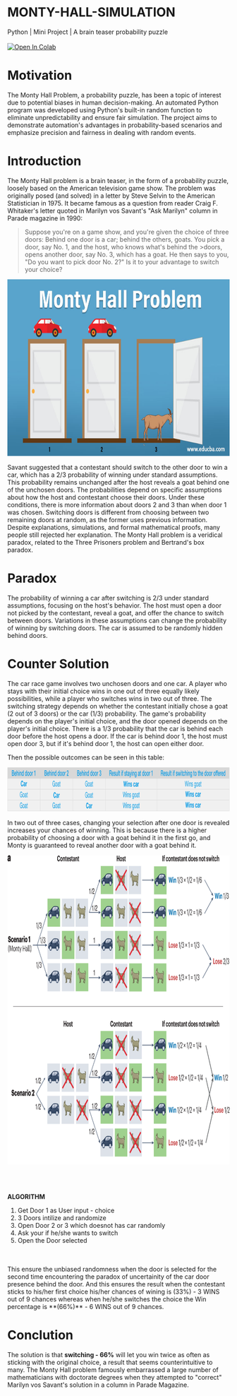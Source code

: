 # MONTY-HALL-SIMULATION
Python  |  Mini Project  |  A brain teaser probability puzzle
<br><br>
[![Open In Colab](https://colab.research.google.com/assets/colab-badge.svg)](https://colab.research.google.com/github/A-Chandini-Devi/MONTY-HALL-SIMULATION/blob/main/MONTY_HALL.ipynb)


# Motivation
The Monty Hall Problem, a probability puzzle, has been a topic of interest due to potential biases in human decision-making. An automated Python program was developed using Python's built-in random function to eliminate unpredictability and ensure fair simulation. The project aims to demonstrate automation's advantages in probability-based scenarios and emphasize precision and fairness in dealing with random events.

# Introduction
The Monty Hall problem is a brain teaser, in the form of a probability puzzle, loosely based on the American television game show. The problem was originally posed (and solved) in a letter by Steve Selvin to the American Statistician in 1975. It became famous as a question from reader Craig F. Whitaker's letter quoted in Marilyn vos Savant's "Ask Marilyn" column in Parade magazine in 1990:

>Suppose you're on a game show, and you're given the choice of three doors: Behind one door is a car; behind the others, goats. You pick a door, say No. 1, and the host, who knows what's behind the >doors, opens another door, say No. 3, which has a goat. He then says to you, "Do you want to pick door No. 2?" Is it to your advantage to switch your choice?

<p align="center">
  <img src="https://github.com/A-Chandini-Devi/MONTY-HALL-SIMULATION/blob/main/Monty-Hall-Problem-1.jpg" alt="3 Doors with 1 car and 2 goats" width="600" height="400">
</p>

 
Savant suggested that a contestant should switch to the other door to win a car, which has a 2/3 probability of winning under standard assumptions. This probability remains unchanged after the host reveals a goat behind one of the unchosen doors. The probabilities depend on specific assumptions about how the host and contestant choose their doors. Under these conditions, there is more information about doors 2 and 3 than when door 1 was chosen. Switching doors is different from choosing between two remaining doors at random, as the former uses previous information. Despite explanations, simulations, and formal mathematical proofs, many people still rejected her explanation. The Monty Hall problem is a veridical paradox, related to the Three Prisoners problem and Bertrand's box paradox.


# Paradox
The probability of winning a car after switching is 2/3 under standard assumptions, focusing on the host's behavior. The host must open a door not picked by the contestant, reveal a goat, and offer the chance to switch between doors. Variations in these assumptions can change the probability of winning by switching doors. The car is assumed to be randomly hidden behind doors.

# Counter Solution
The car race game involves two unchosen doors and one car. A player who stays with their initial choice wins in one out of three equally likely possibilities, while a player who switches wins in two out of three. The switching strategy depends on whether the contestant initially chose a goat (2 out of 3 doors) or the car (1/3) probability. The game's probability depends on the player's initial choice, and the door opened depends on the player's initial choice. There is a 1/3 probability that the car is behind each door before the host opens a door. If the car is behind door 1, the host must open door 3, but if it's behind door 1, the host can open either door.

Then the possible outcomes can be seen in this table:
<p align="center">
  <img src="https://github.com/A-Chandini-Devi/MONTY-HALL-SIMULATION/blob/main/Montey%20Hall%20Problem3.png" alt="Possible outcome table refer wikipedia" width="800" height="100">
</p>

In two out of three cases, changing your selection after one door is revealed increases your chances of winning. This is because there is a higher probability of choosing a door with a goat behind it in the first go, and Monty is guaranteed to reveal another door with a goat behind it.
<p align="center">
  <img src="https://github.com/A-Chandini-Devi/MONTY-HALL-SIMULATION/blob/main/Montey%20Hall%20Problem4.png" alt="Possible outcome Flowchart explained" width="700" height="700">
</p>
<br><br>

**ALGORITHM** 
 <ol>
   <li>Get Door 1 as User input - choice</li>
   <li>3 Doors intilize and randomize</li>
   <li>Open Door 2 or 3 which doesnot has car randomly</li>
   <li>Ask your if he/she wants to switch</lii>
   <li>Open the Door selected </li>
 </ol>
 <br><br>
This ensure the unbiased randomness when the door is selected for the second time encountering the paradox of uncertainity of the car door presence behind the door. And this ensures the result 
when the contestant sticks to his/her first choice his/her chances of wining is (33%) - 3 WINS out of 9 chances	whereas when he/she switches the choice the Win percentage is **(66%)** - 6 WINS out of 9 chances.

# Conclution
The solution is that **switching - 66%** will let you win twice as often as sticking with the original choice, a result that seems counterintuitive to many. The Monty Hall problem famously embarrassed a large number of mathematicians with doctorate degrees when they attempted to "correct" Marilyn vos Savant's solution in a column in Parade Magazine.

